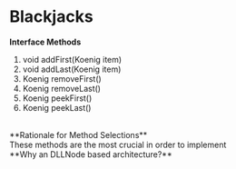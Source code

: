 # Blackjacks
**Interface Methods**
1. void addFirst(Koenig item)
2. void addLast(Koenig item)
3. Koenig removeFirst()
4. Koenig removeLast()
5. Koenig peekFirst()
6. Koenig peekLast()

<br> 
**Rationale for Method Selections** <br> 
These methods are the most crucial in order to implement 
<br> 
**Why an DLLNode based architecture?** <br> 
<br> 
